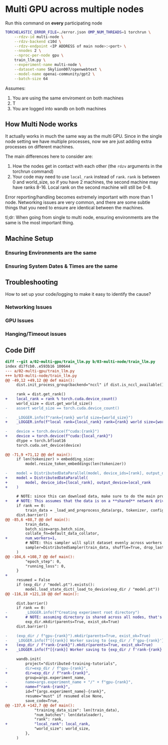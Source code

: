 # Multi GPU across multiple nodes

Run this command on **every** participating node

```bash
TORCHELASTIC_ERROR_FILE=./error.json OMP_NUM_THREADS=1 torchrun \
    --rdzv-id multi-node \
    --rdzv-backend c10d \
    --rdzv-endpoint <IP ADDRESS of main node>:<port> \
    --nnodes 2 \
    --nproc-per-node gpu \
    train_llm.py \
    --experiment-name multi-node \
    --dataset-name Skylion007/openwebtext \
    --model-name openai-community/gpt2 \
    --batch-size 64
```

Assumes:
1. You are using the same enviroment on both machines
2. T
3. You are logged into wandb on both machines


## How Multi Node works

It actually works in much the same way as the multi GPU. Since in the single node setting we have multiple processes, now we are just adding extra processes on different machines.

The main differences here to consider are:
1. How the nodes get in contact with each other (the `rdzv` arguments in the torchrun command)
2. Your code may need to use `local_rank` instead of `rank`. `rank` is between 0 and world_size, so if you have 2 machines, the second machine may have ranks 8-16. Local rank on the second machine will still be 0-8.

Error reporting/handling becomes extremely important with more than 1 node. Networking issues are very common, and there are some subtle things that you need to ensure are identical between the machines.

tl;dr: When going from single to multi node, ensuring environments are the same is the most important thing.

## Machine Setup

### Ensuring Environments are the same

### Ensuring System Dates & Times are the same

## Troubleshooting

How to set up your code/logging to make it easy to identify the cause?

### Networking Issues

### GPU Issues

### Hanging/Timeout issues

## Code Diff

```diff
diff --git a/02-multi-gpu/train_llm.py b/03-multi-node/train_llm.py
index d17fcb0..e593b16 100644
--- a/02-multi-gpu/train_llm.py
+++ b/03-multi-node/train_llm.py
@@ -49,12 +49,12 @@ def main():
     dist.init_process_group(backend="nccl" if dist.is_nccl_available() else "mpi")
 
     rank = dist.get_rank()
+    local_rank = rank % torch.cuda.device_count()
     world_size = dist.get_world_size()
-    assert world_size == torch.cuda.device_count()
 
-    _LOGGER.info(f"rank={rank} world size={world_size}")
+    _LOGGER.info(f"local rank={local_rank} rank={rank} world size={world_size}")
 
-    device = torch.device(f"cuda:{rank}")
+    device = torch.device(f"cuda:{local_rank}")
     dtype = torch.bfloat16
     torch.cuda.set_device(device)
 
@@ -71,9 +71,12 @@ def main():
     if len(tokenizer) > embedding_size:
         model.resize_token_embeddings(len(tokenizer))
 
-    model = DistributedDataParallel(model, device_ids=[rank], output_device=rank)
+    model = DistributedDataParallel(
+        model, device_ids=[local_rank], output_device=local_rank
+    )
 
     # NOTE: since this can download data, make sure to do the main process first
+    # NOTE: This assumes that the data is on a **shared** network drive, accessible to all processes
     if rank == 0:
         train_data = _load_and_preprocess_data(args, tokenizer, config)
     dist.barrier()
@@ -85,6 +88,7 @@ def main():
         train_data,
         batch_size=args.batch_size,
         collate_fn=default_data_collator,
+        num_workers=1,
         # NOTE: this sampler will split dataset evenly across workers
         sampler=DistributedSampler(train_data, shuffle=True, drop_last=True),
     )
@@ -104,6 +108,7 @@ def main():
         "epoch_step": 0,
         "running_loss": 0,
     }
+
     resumed = False
     if (exp_dir / "model.pt").exists():
         model.load_state_dict(_load_to_device(exp_dir / "model.pt"))
@@ -116,18 +121,18 @@ def main():
 
     dist.barrier()
     if rank == 0:
-        _LOGGER.info(f"Creating experiment root directory")
+        # NOTE: assuming directory is shared across all nodes, that's why we do rank instead of local_rank
         exp_dir.mkdir(parents=True, exist_ok=True)
     dist.barrier()
 
-    (exp_dir / f"gpu-{rank}").mkdir(parents=True, exist_ok=True)
-    _LOGGER.info(f"[{rank}] Worker saving to {exp_dir / f'gpu-{rank}'}")
+    (exp_dir / f"rank-{rank}").mkdir(parents=True, exist_ok=True)
+    _LOGGER.info(f"[{rank}] Worker saving to {exp_dir / f'rank-{rank}'}")
 
     wandb.init(
         project="distributed-training-tutorials",
-        dir=exp_dir / f"gpu-{rank}",
+        dir=exp_dir / f"rank-{rank}",
         group=args.experiment_name,
-        name=args.experiment_name + "/" + f"gpu-{rank}",
+        name=f"rank-{rank}",
         id=f"{args.experiment_name}-{rank}",
         resume="must" if resumed else None,
         save_code=True,
@@ -137,6 +142,7 @@ def main():
             "training_data_size": len(train_data),
             "num_batches": len(dataloader),
             "rank": rank,
+            "local_rank": local_rank,
             "world_size": world_size,
         },
     )
```